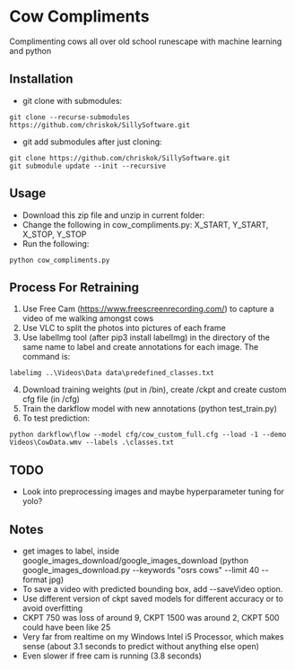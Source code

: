 # Cow Compliments
Complimenting cows all over old school runescape with machine learning and python


## Installation
- git clone with submodules:
```
git clone --recurse-submodules https://github.com/chriskok/SillySoftware.git
```
- git add submodules after just cloning:
```
git clone https://github.com/chriskok/SillySoftware.git
git submodule update --init --recursive
```


## Usage
- Download this zip file and unzip in current folder: 
- Change the following in cow_compliments.py: X_START, Y_START, X_STOP, Y_STOP
- Run the following:
```
python cow_compliments.py
```


## Process For Retraining
1. Use Free Cam (https://www.freescreenrecording.com/) to capture a video of me walking amongst cows
2. Use VLC to split the photos into pictures of each frame
3. Use labelImg tool (after pip3 install labelImg) in the directory of the same name to label and create annotations for each image. The command is:
```
labelimg ..\Videos\Data data\predefined_classes.txt
```
4. Download training weights (put in /bin), create /ckpt and create custom cfg file (in /cfg)
5. Train the darkflow model with new annotations (python test_train.py)
6. To test prediction:
```
python darkflow\flow --model cfg/cow_custom_full.cfg --load -1 --demo Videos\CowData.wmv --labels .\classes.txt
```


## TODO
- Look into preprocessing images and maybe hyperparameter tuning for yolo? 


## Notes
- get images to label, inside google_images_download/google_images_download (python google_images_download.py --keywords "osrs cows" --limit 40 --format jpg)
- To save a video with predicted bounding box, add --saveVideo option.
- Use different version of ckpt saved models for different accuracy or to avoid overfitting
- CKPT 750 was loss of around 9, CKPT 1500 was around 2, CKPT 500 could have been like 25
- Very far from realtime on my Windows Intel i5 Processor, which makes sense (about 3.1 seconds to predict without anything else open)
- Even slower if free cam is running (3.8 seconds)